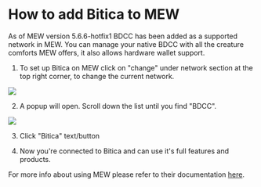 # How to add Bitica to MEW

As of MEW version 5.6.6-hotfix1 BDCC has been added as a supported network in MEW. You can manage your native BDCC with all
the creature comforts MEW offers, it also allows hardware wallet support. 

1. To set up Bitica on MEW click on "change" under network section at the top right corner, to change the current 
network.

![](.gitbook/assets/MEW_1.png)

2. A popup will open. Scroll down the list until you find "BDCC".

![](.gitbook/assets/MEW_2.png)

3. Click "Bitica" text/button

4. Now you're connected to Bitica and can use it's full features and products.

For more info about using MEW please refer to their documentation [here](https://kb.myetherwallet.com/).

